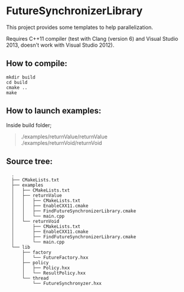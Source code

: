 # FutureSynchronizerLibrary

This project provides some templates to help parallelization.

Requires C++11 compiler (test with Clang (version 6) and Visual Studio 2013, doesn't work with Visual Studio 2012).

## How to compile:

~~~
mkdir build
cd build
cmake ..
make
~~~

## How to launch examples:

Inside build folder;

>./examples/returnValue/returnValue</br>
>./examples/returnVoid/returnVoid


## Source tree:

~~~
  .
  ├── CMakeLists.txt
  ├── examples
  │   ├── CMakeLists.txt
  │   ├── returnValue
  │   │   ├── CMakeLists.txt
  │   │   ├── EnableCXX11.cmake
  │   │   ├── FindFutureSynchronizerLibrary.cmake
  │   │   └── main.cpp
  │   └── returnVoid
  │       ├── CMakeLists.txt
  │       ├── EnableCXX11.cmake
  │       ├── FindFutureSynchronizerLibrary.cmake
  │       └── main.cpp
  └── lib
      ├── factory
      │   └── FutureFactory.hxx
      ├── policy
      │   ├── Policy.hxx
  	  │   └── ResultPolicy.hxx
      └── thread
          └── FutureSynchronyzer.hxx
~~~
